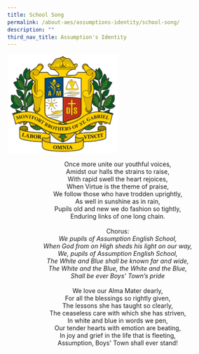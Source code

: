 ```yaml
---
title: School Song
permalink: /about-aes/assumptions-identity/school-song/
description: ""
third_nav_title: Assumption's Identity
---
```

<style>  
img {  
  display: block;  
  margin-left: auto;  
  margin-right: auto;  
}  
</style>  
<body><img src="/images/AES%20Crest.gif" alt="AES Crest" style="width:50%;">  
  
</body>

<p style="text-align:center;">Once more unite our youthful voices,<br>Amidst our halls the strains to raise,<br>With rapid swell the heart rejoices,<br>When Virtue is the theme of praise,<br>We follow those who have trodden uprightly,<br>As well in sunshine as in rain,<br>Pupils old and new we do fashion so tightly,<br>Enduring links of one long chain.<br><br>Chorus:<br><em>We pupils of Assumption English School,<br>When God from on High sheds his light on our way,<br>We, pupils of Assumption English School,<br>The White and Blue shall be known far and wide,<br>The White and the Blue, the White and the Blue,<br>Shall be ever Boys’ Town’s pride</em><br><br>We love our Alma Mater dearly,<br>For all the blessings so rightly given,<br>The lessons she has taught so clearly,<br>The ceaseless care with which she has striven,<br>In white and blue in words we pen,<br>Our tender hearts with emotion are beating,<br>In joy and grief in the life that is fleeting,<br>Assumption, Boys' Town shall ever stand!<p>
